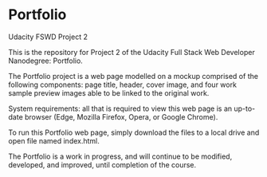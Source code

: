 # Portfolio

Udacity FSWD Project 2

This is the repository for Project 2 of the Udacity Full Stack Web Developer Nanodegree:  Portfolio. 

The Portfolio project is a web page modelled on a mockup comprised of the following components:  page title, header, cover image, and four work sample preview images able to be linked to the original work.  

System requirements: all that is required to view this web page is an up-to-date browser (Edge, Mozilla Firefox, Opera, or Google Chrome).

To run this Portfolio web page, simply download the files to a local drive and open file named index.html.  

The Portfolio is a work in progress, and will continue to be modified, developed, and improved, until completion of the course.
